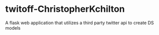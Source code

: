 # twitoff-ChristopherKchilton
A flask web application that utilizes a third party twitter api to create DS models
